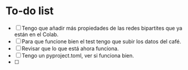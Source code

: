 # To-do list

- [ ] Tengo que añadir más propiedades de las redes bipartites que ya están en el Colab. 
- [ ] Para que funcione bien el test tengo que subir los datos del café.
- [ ] Revisar que lo que está ahora funciona.
- [ ] Tengo un pyproject.toml, ver si funciona bien.
- [ ] 
